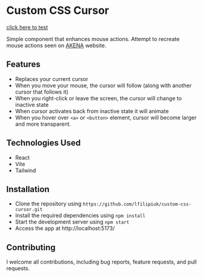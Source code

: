 # Custom CSS Cursor

[click here to test](https://mouse.lukaszfilipiuk.com/)

Simple component that enhances mouse actions. Attempt to recreate mouse actions seen on [AKENA](https://akena.co/) website. 

## Features

- Replaces your current cursor
- When you move your mouse, the cursor will follow (along with another cursor that follows it)
- When you right-click or leave the screen, the cursor will change to inactive state
- When cursor activates back from inactive state it will animate
- When you hover over `<a>` or `<button>` element, cursor will become larger and more transparent.

## Technologies Used
- React
- Vite
- Tailwind

## Installation
- Clone the repository using `https://github.com/lfilipiuk/custom-css-cursor.git`
- Install the required dependencies using `npm install`
- Start the development server using `npm start`
- Access the app at http://localhost:5173/

## Contributing

I welcome all contributions, including bug reports, feature requests, and pull requests.
